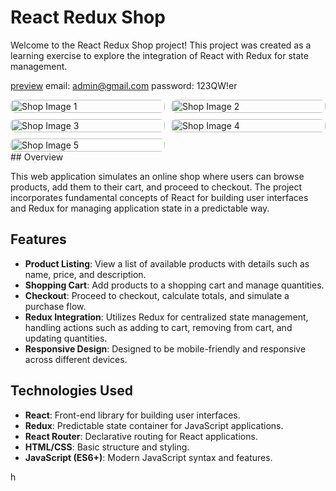 # React Redux Shop

Welcome to the React Redux Shop project! This project was created as a learning exercise to explore the integration of React with Redux for state management.

<a href="https://www.w3.org/html/" target="_blank" rel="noreferrer">preview</a>
email: admin@gmail.com
password: 123QW!er

<div style="display: grid; grid-template-columns: repeat(auto-fill, minmax(200px, 1fr)); gap: 10px;">
  <img src="https://github.com/Veerabala08/nexcen/blob/main/public/shop.png" alt="Shop Image 1" style="width: 100%; height: auto; border-radius: 8px;">
  <img src="https://github.com/Veerabala08/nexcen/blob/main/public/shop1.png" alt="Shop Image 2" style="width: 100%; height: auto; border-radius: 8px;">
  <img src="https://github.com/Veerabala08/nexcen/blob/main/public/shop2.png" alt="Shop Image 3" style="width: 100%; height: auto; border-radius: 8px;">
  <img src="https://github.com/Veerabala08/nexcen/blob/main/public/shop3.png" alt="Shop Image 4" style="width: 100%; height: auto; border-radius: 8px;">
  <img src="https://github.com/Veerabala08/nexcen/blob/main/public/shop4.png" alt="Shop Image 5" style="width: 100%; height: auto; border-radius: 8px;">
</div>
## Overview

This web application simulates an online shop where users can browse products, add them to their cart, and proceed to checkout. The project incorporates fundamental concepts of React for building user interfaces and Redux for managing application state in a predictable way.

## Features

- **Product Listing**: View a list of available products with details such as name, price, and description.
- **Shopping Cart**: Add products to a shopping cart and manage quantities.
- **Checkout**: Proceed to checkout, calculate totals, and simulate a purchase flow.
- **Redux Integration**: Utilizes Redux for centralized state management, handling actions such as adding to cart, removing from cart, and updating quantities.
- **Responsive Design**: Designed to be mobile-friendly and responsive across different devices.

## Technologies Used

- **React**: Front-end library for building user interfaces.
- **Redux**: Predictable state container for JavaScript applications.
- **React Router**: Declarative routing for React applications.
- **HTML/CSS**: Basic structure and styling.
- **JavaScript (ES6+)**: Modern JavaScript syntax and features.







h